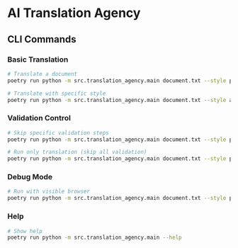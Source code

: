 # AI Translation Agency

## CLI Commands

### Basic Translation
```bash
# Translate a document
poetry run python -m src.translation_agency.main document.txt --style professional --target-language hungarian

# Translate with specific style
poetry run python -m src.translation_agency.main document.txt --style academic --target-language english
```

### Validation Control
```bash
# Skip specific validation steps
poetry run python -m src.translation_agency.main document.txt --style professional --target-language hungarian --disable-steps grammar style

# Run only translation (skip all validation)
poetry run python -m src.translation_agency.main document.txt --style professional --target-language hungarian --disable-steps grammar style accuracy hallucination consistency crossllm
```

### Debug Mode
```bash
# Run with visible browser
poetry run python -m src.translation_agency.main document.txt --style professional --target-language hungarian --debug --headless
```

### Help
```bash
# Show help
poetry run python -m src.translation_agency.main --help
```